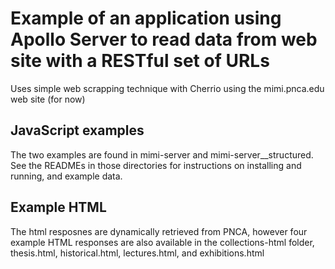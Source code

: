 # Example of an application using Apollo Server to read data from web site with a RESTful set of URLs

Uses simple web scrapping technique with Cherrio using the mimi.pnca.edu web site (for now)

## JavaScript examples

The two examples are found in mimi-server and mimi-server__structured. See the READMEs in those directories for instructions on installing and running, and example data.

## Example HTML

The html resposnes are dynamically retrieved from PNCA, however four example HTML responses are also available in the collections-html folder, thesis.html, historical.html, lectures.html, and exhibitions.html
